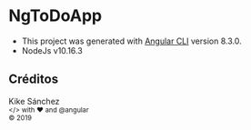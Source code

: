 # NgToDoApp

- This project was generated with [Angular CLI](https://github.com/angular/angular-cli) version 8.3.0.
- NodeJs v10.16.3

## Créditos

Kike Sánchez  
<sub></> with ♥ and @angular </sub>  
<sub>© 2019</sub>
